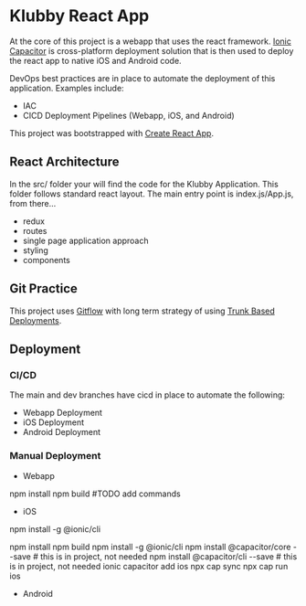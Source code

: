 # Klubby React App

At the core of this project is a webapp that uses the react framework. [Ionic Capacitor](https://capacitorjs.com/) is cross-platform deployment solution that is then used to deploy the react app to native iOS and Android code.

DevOps best practices are in place to automate the deployment of this application. Examples include:
- IAC
- CICD Deployment Pipelines (Webapp, iOS, and Android)

This project was bootstrapped with [Create React App](https://github.com/facebook/create-react-app).

## React Architecture
In the src/ folder your will find the code for the Klubby Application. This folder follows standard react layout. The main entry point is index.js/App.js, from there...

- redux
- routes
- single page application approach
- styling
- components


## Git Practice

This project uses [Gitflow](https://www.atlassian.com/git/tutorials/comparing-workflows/gitflow-workflow) with long term strategy of using [Trunk Based Deployments](https://trunkbaseddevelopment.com/).

## Deployment 

### CI/CD
The main and dev branches have cicd in place to automate the following:

- Webapp Deployment
- iOS Deployment
- Android Deployment

### Manual Deployment

- Webapp


npm install
npm build
#TODO add commands


- iOS

npm install -g @ionic/cli

npm install
npm build
npm install -g @ionic/cli
npm install @capacitor/core --save # this is in project, not needed
npm install @capacitor/cli --save # this is in project, not needed
ionic capacitor add ios
npx cap sync
npx cap run ios

- Android